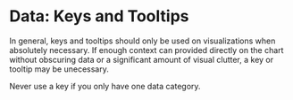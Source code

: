 # Data: Keys and Tooltips

In general, keys and tooltips should only be used on visualizations when absolutely necessary. If enough context can provided directly on the chart without obscuring data or a significant amount of visual clutter, a key or tooltip may be unecessary. 

Never use a key if you only have one data category. 

